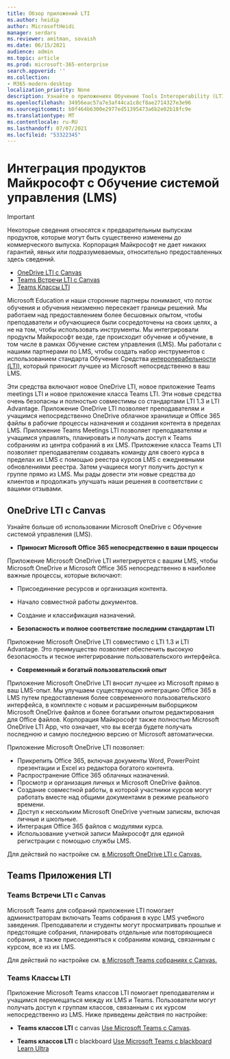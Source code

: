 ```yaml
---
title: Обзор приложений LTI
ms.author: heidip
author: MicrosoftHeidi
manager: serdars
ms.reviewer: amitman, sovaish
ms.date: 06/15/2021
audience: admin
ms.topic: article
ms.prod: microsoft-365-enterprise
search.appverid: ''
ms.collection:
- M365-modern-desktop
localization_priority: None
description: Узнайте о приложениях Обучение Tools Interoperability (LTI) Office m365, а также о том, как они помогут преподавателям при интеграции Office приложений в свою систему управления Обучение (LMS).
ms.openlocfilehash: 34956eac57a7e3af44ca1c8cf8ae2714327e3e96
ms.sourcegitcommit: b0f464b6300e2977ed51395473a6b2e02b18fc9e
ms.translationtype: MT
ms.contentlocale: ru-RU
ms.lasthandoff: 07/07/2021
ms.locfileid: "53322345"
---
```

# <a name="integrating-microsoft-products-with-your-learning-management-system-lms"></a>Интеграция продуктов Майкрософт с Обучение системой управления (LMS)

> [!IMPORTANT]
> Некоторые сведения относятся к предварительным выпускам продуктов, которые могут быть существенно изменены до коммерческого выпуска. Корпорация Майкрософт не дает никаких гарантий, явных или подразумеваемых, относительно предоставленных здесь сведений.

- [OneDrive LTI с Canvas](#onedrive-lti-with-canvas)
- [Teams Встречи LTI с Canvas](#teams-meetings-lti-with-canvas)
- [Teams Классы LTI](#teams-classes-lti)

Microsoft Education и наши сторонние партнеры понимают, что поток обучения и обучения неизменно пересекает границы решений. Мы работаем над предоставлением более бесшовных опытом, чтобы преподаватели и обучающиеся были сосредоточены на своих целях, а не на том, чтобы использовать инструменты. Мы интегрировали продукты Майкрософт везде, где происходит обучение и обучение, в том числе в рамках Обучение систем управления (LMS). Мы работали с нашими партнерами по LMS, чтобы создать набор инструментов с использованием стандарта Обучение Средства [интероперабельности (LTI),](https://www.imsglobal.org/activity/learning-tools-interoperability) который приносит лучшее из Microsoft непосредственно в ваш LMS.

Эти средства включают новое OneDrive LTI, новое приложение Teams meetings LTI и новое приложение класса Teams LTI. Эти новые средства очень безопасны и полностью совместимы со стандартами LTI 1.3 и LTI Advantage. Приложение OneDrive LTI позволяет преподавателям и учащимся непосредственно OneDrive облачное хранилище и Office 365 файлы в рабочие процессы назначения и создания контента в пределах LMS. Приложение Teams Meetings LTI позволяет преподавателям и учащимся управлять, планировать и получать доступ к Teams собраниям из центра собраний в их LMS. Приложение класса Teams LTI позволяет преподавателям создавать команду для своего курса в пределах их LMS с помощью реестра курсов LMS с ежедневными обновлениями реестра. Затем учащиеся могут получить доступ к группе прямо из LMS. Мы рады довести эти новые средства до клиентов и продолжать улучшать наши решения в соответствии с вашими отзывами.

## <a name="onedrive-lti-with-canvas"></a>OneDrive LTI с Canvas

Узнайте больше об использовании Microsoft OneDrive с Обучение системой управления (LMS).

- **Приносит Microsoft Office 365 непосредственно в ваши процессы**

Приложение Microsoft OneDrive LTI интегрируется с вашим LMS, чтобы Microsoft OneDrive и Microsoft Office 365 непосредственно в наиболее важные процессы, которые включают:

- Присоединение ресурсов и организация контента.
- Начало совместной работы документов.
- Создание и классификация назначений.

- **Безопасность и полное соответствие последним стандартам LTI**

Приложение Microsoft OneDrive LTI совместимо с LTI 1.3 и LTI Advantage. Это преимущество позволяет обеспечить высокую безопасность и тесное интегрирование пользовательского интерфейса.

- **Современный и богатый пользовательский опыт**

Приложение Microsoft OneDrive LTI вносит лучшее из Microsoft прямо в ваш LMS-опыт. Мы улучшаем существующую интеграцию Office 365 в LMS путем предоставления более современного пользовательского интерфейса, в комплекте с новым и расширенным выборщиком Microsoft OneDrive файлов и более богатыми опытом редактирования для Office файлов. Корпорация Майкрософт также полностью Microsoft OneDrive LTI App, что означает, что вы всегда будете получать последнюю и самую последнюю версию от Microsoft автоматически.

Приложение Microsoft OneDrive LTI позволяет:

- Прикрепить Office 365, включая документы Word, PowerPoint презентации и Excel из редактора богатого контента.
- Распространение Office 365 облачных назначений.
- Просмотр и организация личных и Microsoft OneDrive файлов.
- Создание совместной работы, в которой участники курсов могут работать вместе над общими документами в режиме реального времени.
- Доступ к нескольким Microsoft OneDrive учетным записям, включая личные и школьные.
- Интеграция Office 365 файлов с модулями курса.
- Использование учетной записи Майкрософт для единой регистрации с помощью службы LMS.

Для действий по настройке см. [в Microsoft OneDrive LTI с Canvas.](use-onedrive-with-lms.md)

## <a name="teams-lti-apps"></a>Teams Приложения LTI

### <a name="teams-meetings-lti-with-canvas"></a>Teams Встречи LTI с Canvas

Microsoft Teams для собраний приложение LTI помогает администраторам включать Teams собрания в курс LMS учебного заведения. Преподаватели и студенты могут просматривать прошлые и предстоящие собрания, планировать отдельные или повторяющиеся собрания, а также присоединяться к собраниям команд, связанным с курсом, все из их LMS.

Для действий по настройке см. [в Microsoft Teams собраниях с Canvas.](teams-meetings-with-canvas.md)

### <a name="teams-classes-lti"></a>Teams Классы LTI

Приложение Microsoft Teams классов LTI помогает преподавателям и учащимся перемещаться между их LMS и Teams. Пользователи могут получать доступ к группам классов, связанным с их курсом непосредственно из LMS. Ниже приведены действия по настройке:

- **Teams классов LTI** с canvas [Use Microsoft Teams с Canvas](teams-classes-with-canvas.md).

- **Teams классов LTI** с blackboard [Use Microsoft Teams с blackboard Learn Ultra](teams-classes-with-blackboard.md)
